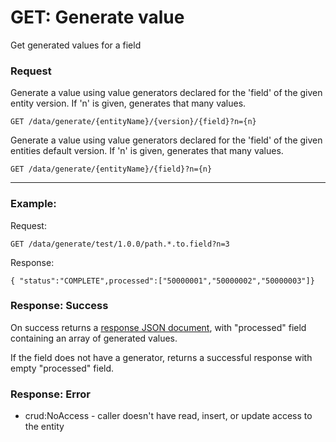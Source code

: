 # GET: Generate value
Get generated values for a field 

### Request
Generate a value using value generators declared for the 'field' of the given entity version. If 'n' is given, generates that many values.
```
GET /data/generate/{entityName}/{version}/{field}?n={n}
```
Generate a value using value generators declared for the 'field' of the given entities default version. If 'n' is given, generates that many values.
```
GET /data/generate/{entityName}/{field}?n={n}
```
---

### Example:

Request:
```
GET /data/generate/test/1.0.0/path.*.to.field?n=3
```

Response:
```
{ "status":"COMPLETE",processed":["50000001","50000002","50000003"]}
```

### Response: Success
On success returns a [response JSON document](https://raw.githubusercontent.com/lightblue-platform/lightblue-core/master/crud/src/main/resources/json-schema/response.json), with "processed" field containing an array of generated values.

If the field does not have a generator, returns a successful response with empty "processed" field.

### Response: Error

* crud:NoAccess - caller doesn't have read, insert, or update access to the entity
